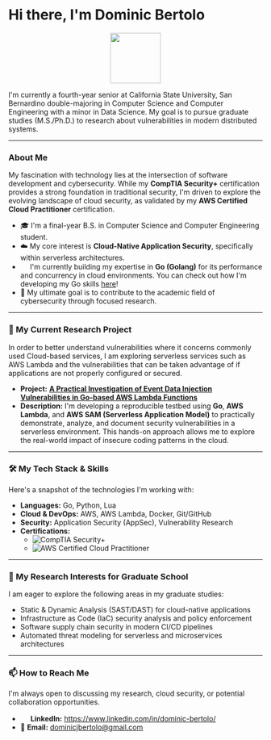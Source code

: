 # Hi there, I'm Dominic Bertolo

<div align="center">
  <img src="https://omeka-s.csusb.edu/files/asset/3f0f9c0295b4d88b4e52f526966d88b238b6fa95.png" width="100">
</div>

I'm currently a fourth-year senior at California State University, San Bernardino double-majoring in Computer Science and Computer Engineering with a minor in Data Science. My goal is to pursue graduate studies (M.S./Ph.D.) to research about vulnerabilities in modern distributed systems.

---

###  About Me

My fascination with technology lies at the intersection of software development and cybersecurity. While my **CompTIA Security+** certification provides a strong foundation in traditional security, I'm driven to explore the evolving landscape of cloud security, as validated by my **AWS Certified Cloud Practitioner** certification.

- 🎓 I'm a final-year B.S. in Computer Science and Computer Engineering student.
- ☁️ My core interest is **Cloud-Native Application Security**, specifically within serverless architectures.
- <img src="https://camo.githubusercontent.com/a72f086b878c2e74b90d5dbd3360e7a4aa132a219a662f4d83b7c243298fea4d/68747470733a2f2f7261772e6769746875622e636f6d2f676f6c616e672d73616d706c65732f676f706865722d766563746f722f6d61737465722f676f706865722e706e67" width=15> I'm currently building my expertise in **Go (Golang)** for its performance and concurrency in cloud environments. You can check out how I'm developing my Go skills [here](https://github.com/djbertolo/learning-go)!
- 📄 My ultimate goal is to contribute to the academic field of cybersecurity through focused research.

---

### 🔭 My Current Research Project

In order to better understand vulnerabilities where it concerns commonly used Cloud-based services, I am exploring serverless services such as AWS Lambda and the vulnerabilities that can be taken advantage of if applications are not properly configured or secured.

* **Project:** **[A Practical Investigation of Event Data Injection Vulnerabilities in Go-based AWS Lambda Functions](https://github.com/djbertolo/aws-go-lambda-security-research)**
* **Description:** I'm developing a reproducible testbed using **Go**, **AWS Lambda**, and **AWS SAM (Serverless Application Model)** to practically demonstrate, analyze, and document security vulnerabilities in a serverless environment. This hands-on approach allows me to explore the real-world impact of insecure coding patterns in the cloud.

---

### 🛠️ My Tech Stack & Skills

Here's a snapshot of the technologies I'm working with:

* **Languages:** Go, Python, Lua
* **Cloud & DevOps:** AWS, AWS Lambda, Docker, Git/GitHub
* **Security:** Application Security (AppSec), Vulnerability Research
* **Certifications:**
    * ![CompTIA Security+](https://img.shields.io/badge/CompTIA_Security+-SY0--701-blue?style=for-the-badge&logo=comptia)
    * ![AWS Certified Cloud Practitioner](https://img.shields.io/badge/AWS_Certified_Cloud_Practitioner-CLF--C01-orange?style=for-the-badge&logo=amazon-aws)

---

### 🌱 My Research Interests for Graduate School

I am eager to explore the following areas in my graduate studies:

* Static & Dynamic Analysis (SAST/DAST) for cloud-native applications
* Infrastructure as Code (IaC) security analysis and policy enforcement
* Software supply chain security in modern CI/CD pipelines
* Automated threat modeling for serverless and microservices architectures

---

### 📫 How to Reach Me

I'm always open to discussing my research, cloud security, or potential collaboration opportunities.

* <img src="https://content.linkedin.com/content/dam/me/business/en-us/amp/xbu/linkedin-revised-brand-guidelines/in-logo/fg/brand-inlogo-download-fg-dsk-v01.png/jcr:content/renditions/brand-inlogo-download-fg-dsk-v01-2x.png" width=16> **LinkedIn:** https://www.linkedin.com/in/dominic-bertolo/
* 📧 **Email:** [dominicjbertolo@gmail.com](mailto:dominicjbertolo@gmail.com)

